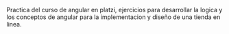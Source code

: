 Practica del curso de angular en platzi, ejercicios para desarrollar la logica y los conceptos de angular para la implementacion y diseño de una tienda en linea.
